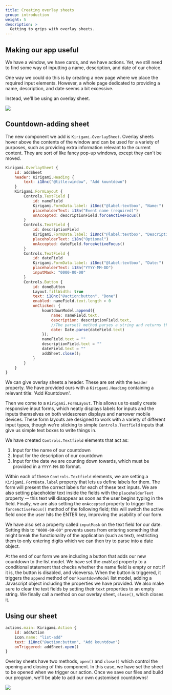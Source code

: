 ```yaml
---
title: Creating overlay sheets
group: introduction
weight: 5
description: >
  Getting to grips with overlay sheets.
---
```


## Making our app useful

We have a window, we have cards, and we have actions. Yet, we still need to find some way of inputting a name, description, and date of our choice.

One way we could do this is by creating a new page where we place the required input elements. However, a whole page dedicated to providing a name, description, and date seems a bit excessive.

Instead, we'll be using an overlay sheet.

![](addSheet.png)

## Countdown-adding sheet

The new component we add is `Kirigami.OverlaySheet`. Overlay sheets hover above the contents of the window and can be used for a variety of purposes, such as providing extra information relevant to the current content. They are sort of like fancy pop-up windows, except they can't be moved.

```qml
Kirigami.OverlaySheet {
	id: addSheet
	header: Kirigami.Heading {
		text: i18nc("@title:window", "Add kountdown")
	}
	Kirigami.FormLayout {
		Controls.TextField {
			id: nameField
			Kirigami.FormData.label: i18nc("@label:textbox", "Name:")
			placeholderText: i18n("Event name (required)")
			onAccepted: descriptionField.forceActiveFocus()
		}
		Controls.TextField {
			id: descriptionField
			Kirigami.FormData.label: i18nc("@label:textbox", "Description:")
			placeholderText: i18n("Optional")
			onAccepted: dateField.forceActiveFocus()
		}
		Controls.TextField {
			id: dateField
			Kirigami.FormData.label: i18nc("@label:textbox", "Date:")
			placeholderText: i18n("YYYY-MM-DD")
			inputMask: "0000-00-00"
		}
		Controls.Button {
			id: doneButton
			Layout.fillWidth: true
			text: i18nc("@action:button", "Done")
			enabled: nameField.text.length > 0
			onClicked: {
				kountdownModel.append({
					name: nameField.text, 
					description: descriptionField.text, 
					//The parse() method parses a string and returns the number of milliseconds since January 1, 1970, 00:00:00 UTC.
					date: Date.parse(dateField.text)
				});
				nameField.text = ""
				descriptionField.text = ""
				dateField.text = ""
				addSheet.close();
			}
		}
	}
}
```

We can give overlay sheets a header. These are set with the `header` property. We have provided ours with a `Kirigami.Heading` containing a relevant title: 'Add Kountdown'. 

Then we come to a `Kirigami.FormLayout`. This allows us to easily create responsive input forms, which neatly displays labels for inputs and the inputs themselves on both widescreen displays and narrower mobile devices. These form layouts are designed to work with a variety of different input types, though we're sticking to simple `Controls.Textfield` inputs that give us simple text boxes to write things in.

We have created `Controls.Textfield` elements that act as:

1. Input for the name of our countdown
2. Input for the description of our countdown
3. Input for the date we are counting down towards, which must be provided in a `YYYY-MM-DD` format.

Within each of these `Controls.Textfield` elements, we are setting a `Kirigami.FormData.label` property that lets us define labels for them. The form will present the correct labels for each of these text inputs. We are also setting placeholder text inside the fields with the `placeholderText` property -- this text will disappear as soon as the user begins typing in the field. Finally, we are also setting the `onAccepted` property to trigger the `forceActiveFocus()` method of the following field; this will switch the active field once the user hits the ENTER key, improving the usability of our form.

We have also set a property called `inputMask` on the text field for our date. Setting this to `"0000-00-00"` prevents users from entering something that might break the functionality of the application (such as text), restricting them to only entering digits which we can then try to parse into a date object.

At the end of our form we are including a button that adds our new countdown to the list model. We have set the `enabled` property to a conditional statement that checks whether the name field is empty or not: if it is, the button is disabled, and viceversa. When the button is triggered, it triggers the `append` method of our `kountdownModel` list model, adding a Javascript object including the properties we have provided. We also make sure to clear the text fields by setting their `text` properties to an empty string. We finally call a method on our overlay sheet, `close()`, which closes it.

## Using our sheet

```qml
actions.main: Kirigami.Action {
	id: addAction
	icon.name: "list-add"
	text: i18nc("@action:button", "Add kountdown")
	onTriggered: addSheet.open()
}
```

Overlay sheets have two methods, `open()` and `close()` which control the opening and closing of this component. In this case, we have set the sheet to be opened when we trigger our action. Once we save our files and build our program, we'll be able to add our own customised countdowns!

![](addedKountdowns.png)

